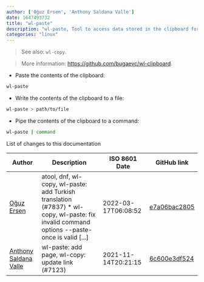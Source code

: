 ```yaml
---
author: ['Oğuz Ersen', 'Anthony Saldana Valle']
date: 1647493732
title: "wl-paste"
description: "wl-paste, Tool to access data stored in the clipboard for Wayland."
categories: "linux"
---
```

> See also: `wl-copy`.

> More information: <https://github.com/bugaevc/wl-clipboard>.

- Paste the contents of the clipboard:

```bash
wl-paste
```

- Write the contents of the clipboard to a file:

```bash
wl-paste > path/to/file
```

- Pipe the contents of the clipboard to a command:

```bash
wl-paste | command
```
List of changes to this documentation


Author | Description | ISO 8601 Date | GitHub link
------|-----|-----|-----
[Oğuz Ersen](mailto:oguzersen@protonmail.com) | atool, dnf, wl-copy, wl-paste: add Turkish translation (#7837) * wl-copy, wl-paste: fix invalid command options --paste-once is valid [...] | 2022-03-17T06:08:52 | [e7a06bac2805](https://github.com/tldr-pages/tldr/commit/e7a06bac28057862cb80128905031eab5173ff0b)
[Anthony Saldana Valle](mailto:55422282+ansavanix@users.noreply.github.com) | wl-paste: add page, wl-copy: update link (#7123) | 2021-11-14T20:21:15 | [6c600e3df524](https://github.com/tldr-pages/tldr/commit/6c600e3df52446d41e7cc576f3dde016aef611df)

